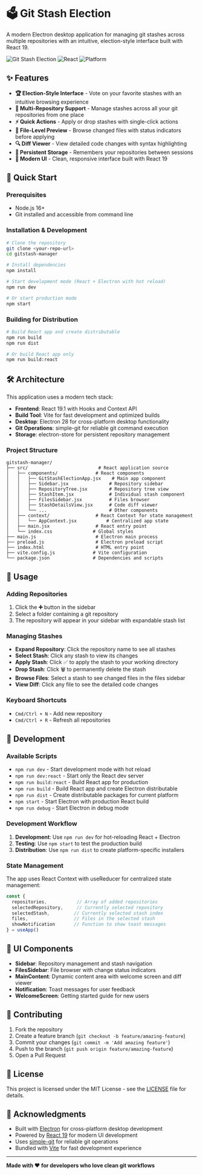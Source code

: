 # 🗳️ Git Stash Election

A modern Electron desktop application for managing git stashes across multiple repositories with an intuitive, election-style interface built with React 19.

![Git Stash Election](https://img.shields.io/badge/Electron-App-47848F?style=for-the-badge&logo=electron)
![React](https://img.shields.io/badge/React-19.1.0-61DAFB?style=for-the-badge&logo=react)
![Platform](https://img.shields.io/badge/Platform-macOS%20%7C%20Windows%20%7C%20Linux-lightgrey?style=for-the-badge)

## ✨ Features

- **🏆 Election-Style Interface** - Vote on your favorite stashes with an intuitive browsing experience
- **📂 Multi-Repository Support** - Manage stashes across all your git repositories from one place
- **⚡ Quick Actions** - Apply or drop stashes with single-click actions
- **📁 File-Level Preview** - Browse changed files with status indicators before applying
- **🔍 Diff Viewer** - View detailed code changes with syntax highlighting
- **💾 Persistent Storage** - Remembers your repositories between sessions
- **🎨 Modern UI** - Clean, responsive interface built with React 19

## 🚀 Quick Start

### Prerequisites
- Node.js 16+ 
- Git installed and accessible from command line

### Installation & Development

```bash
# Clone the repository
git clone <your-repo-url>
cd gitstash-manager

# Install dependencies
npm install

# Start development mode (React + Electron with hot reload)
npm run dev

# Or start production mode
npm start
```

### Building for Distribution

```bash
# Build React app and create distributable
npm run build
npm run dist

# Or build React app only
npm run build:react
```

## 🛠️ Architecture

This application uses a modern tech stack:

- **Frontend**: React 19.1 with Hooks and Context API
- **Build Tool**: Vite for fast development and optimized builds
- **Desktop**: Electron 28 for cross-platform desktop functionality
- **Git Operations**: simple-git for reliable git command execution
- **Storage**: electron-store for persistent repository management

### Project Structure

```
gitstash-manager/
├── src/                          # React application source
│   ├── components/              # React components
│   │   ├── GitStashElectionApp.jsx    # Main app component
│   │   ├── Sidebar.jsx               # Repository sidebar
│   │   ├── RepositoryTree.jsx        # Repository tree view
│   │   ├── StashItem.jsx             # Individual stash component
│   │   ├── FilesSidebar.jsx          # Files browser
│   │   ├── StashDetailsView.jsx      # Code diff viewer
│   │   └── ...                       # Other components
│   ├── context/                 # React Context for state management
│   │   └── AppContext.jsx           # Centralized app state
│   ├── main.jsx                 # React entry point
│   └── index.css               # Global styles
├── main.js                      # Electron main process
├── preload.js                   # Electron preload script
├── index.html                   # HTML entry point
├── vite.config.js              # Vite configuration
└── package.json                # Dependencies and scripts
```

## 🎯 Usage

### Adding Repositories
1. Click the **➕** button in the sidebar
2. Select a folder containing a git repository
3. The repository will appear in your sidebar with expandable stash list

### Managing Stashes
- **Expand Repository**: Click the repository name to see all stashes
- **Select Stash**: Click any stash to view its changes
- **Apply Stash**: Click ✅ to apply the stash to your working directory
- **Drop Stash**: Click 🗑️ to permanently delete the stash
- **Browse Files**: Select a stash to see changed files in the files sidebar
- **View Diff**: Click any file to see the detailed code changes

### Keyboard Shortcuts
- `Cmd/Ctrl + N` - Add new repository
- `Cmd/Ctrl + R` - Refresh all repositories

## 🔧 Development

### Available Scripts

- `npm run dev` - Start development mode with hot reload
- `npm run dev:react` - Start only the React dev server
- `npm run build:react` - Build React app for production
- `npm run build` - Build React app and create Electron distributable
- `npm run dist` - Create distributable packages for current platform
- `npm start` - Start Electron with production React build
- `npm run debug` - Start Electron in debug mode

### Development Workflow

1. **Development**: Use `npm run dev` for hot-reloading React + Electron
2. **Testing**: Use `npm start` to test the production build
3. **Distribution**: Use `npm run dist` to create platform-specific installers

### State Management

The app uses React Context with useReducer for centralized state management:

```javascript
const {
  repositories,           // Array of added repositories
  selectedRepository,     // Currently selected repository
  selectedStash,         // Currently selected stash index
  files,                 // Files in the selected stash
  showNotification       // Function to show toast messages
} = useApp()
```

## 🎨 UI Components

- **Sidebar**: Repository management and stash navigation
- **FilesSidebar**: File browser with change status indicators
- **MainContent**: Dynamic content area with welcome screen and diff viewer
- **Notification**: Toast messages for user feedback
- **WelcomeScreen**: Getting started guide for new users

## 🤝 Contributing

1. Fork the repository
2. Create a feature branch (`git checkout -b feature/amazing-feature`)
3. Commit your changes (`git commit -m 'Add amazing feature'`)
4. Push to the branch (`git push origin feature/amazing-feature`)
5. Open a Pull Request

## 📝 License

This project is licensed under the MIT License - see the [LICENSE](LICENSE) file for details.

## 🙏 Acknowledgments

- Built with [Electron](https://electronjs.org/) for cross-platform desktop development
- Powered by [React 19](https://react.dev/) for modern UI development
- Uses [simple-git](https://github.com/steveukx/git-js) for reliable git operations
- Bundled with [Vite](https://vitejs.dev/) for fast development experience

---

**Made with ❤️ for developers who love clean git workflows**